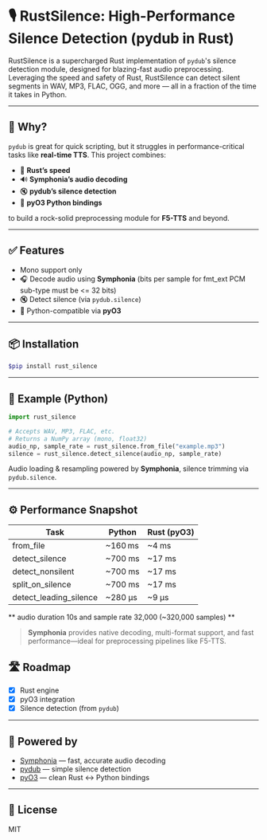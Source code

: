 # 🎙️ RustSilence: High-Performance Silence Detection (pydub in Rust)

RustSilence is a supercharged Rust implementation of `pydub`'s silence detection module, designed for blazing-fast audio preprocessing. Leveraging the speed and safety of Rust, RustSilence can detect silent segments in WAV, MP3, FLAC, OGG, and more — all in a fraction of the time it takes in Python.

---

## 🚀 Why?

`pydub` is great for quick scripting, but it struggles in performance-critical tasks like **real-time TTS**. This project combines:

- 🦀 **Rust’s speed**
- 🔊 **Symphonia’s audio decoding**
- 🔇 **pydub’s silence detection**
- 🐍 **pyO3 Python bindings**

to build a rock-solid preprocessing module for **F5-TTS** and beyond.

---

## ✅ Features
- Mono support only
- 🎧 Decode audio using **Symphonia**  (bits per sample for fmt_ext PCM sub-type must be <= 32 bits)
- 🔇 Detect silence (via `pydub.silence`)  
- 🐍 Python-compatible via **pyO3**

---

## 📦 Installation

```bash
$pip install rust_silence
```

---

## 🧪 Example (Python)

```python
import rust_silence

# Accepts WAV, MP3, FLAC, etc.
# Returns a NumPy array (mono, float32)
audio_np, sample_rate = rust_silence.from_file("example.mp3")
silence = rust_silence.detect_silence(audio_np, sample_rate)
```
Audio loading & resampling powered by **Symphonia**, silence trimming via `pydub.silence`.

---

## ⚙️ Performance Snapshot

| Task                     |    Python    |   Rust (pyO3)  |
|--------------------------|--------------|----------------|
| from_file                |    ~160 ms   |     ~4 ms      |
| detect_silence           |    ~700 ms   |     ~17 ms     |
| detect_nonsilent         |    ~700 ms   |     ~17 ms     |
| split_on_silence         |    ~700 ms   |     ~17 ms     |
| detect_leading_silence   |    ~280 μs   |     ~9 μs      |

** audio duration 10s and sample rate 32,000 (~320,000 samples) **

> **Symphonia** provides native decoding, multi-format support, and fast performance—ideal for preprocessing pipelines like F5-TTS.


## 🛣 Roadmap

- [x] Rust engine
- [x] pyO3 integration
- [x] Silence detection (from `pydub`)  

---

## 🧠 Powered by

- [Symphonia](https://github.com/pdeljanov/Symphonia) — fast, accurate audio decoding  
- [pydub](https://github.com/jiaaro/pydub) — simple silence detection  
- [pyO3](https://github.com/PyO3/pyo3) — clean Rust ↔ Python bindings  

---

## 📜 License

MIT 